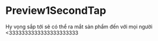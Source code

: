 # Preview1SecondTap
Hy vọng sắp tới sẽ có thể ra mắt sản phẩm đến với mọi người <3333333333333333333333

